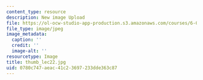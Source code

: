 ```yaml
---
content_type: resource
description: New image Upload
file: https://ol-ocw-studio-app-production.s3.amazonaws.com/courses/6-002-circuits-and-electronics-spring-2007/0780c747aeac41c23697233dde363c87_thumb_lec22.jpg
file_type: image/jpeg
image_metadata:
  caption: ''
  credit: ''
  image-alt: ''
resourcetype: Image
title: thumb_lec22.jpg
uid: 0780c747-aeac-41c2-3697-233dde363c87
---
```

